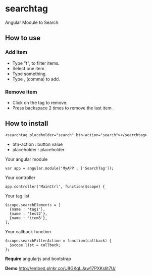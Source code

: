 # searchtag
Angular Module to Search

## How to use

### Add item
* Type "t", to filter items.
* Select one item.
* Type something.
* Type , (comma) to add.

### Remove item
* Click on the tag to remove.
* Press backspace 2 times to remove the last item.

## How to install

    <searchtag placeholder="search" btn-action="search"></searchtag>

* btn-action : button value
* placeholder : placeholder

Your angular module

    var app = angular.module('MyAPP', ['SearchTag']);

Your controller

    app.controller('MainCtrl', function($scope) {

Your tag list

    $scope.searchElements = [
      {name : 'tag1'},
      {name : 'test2'},
      {name : 'item3'},
    ];
  
Your callback function
  
    $scope.searchFilterAction = function(callback) {
      $scope.list = callback;
    };
    
    
**Require**
angularjs and bootstrap

**Demo**
http://embed.plnkr.co/U8GKqLJaw17PXKsIit7U/
